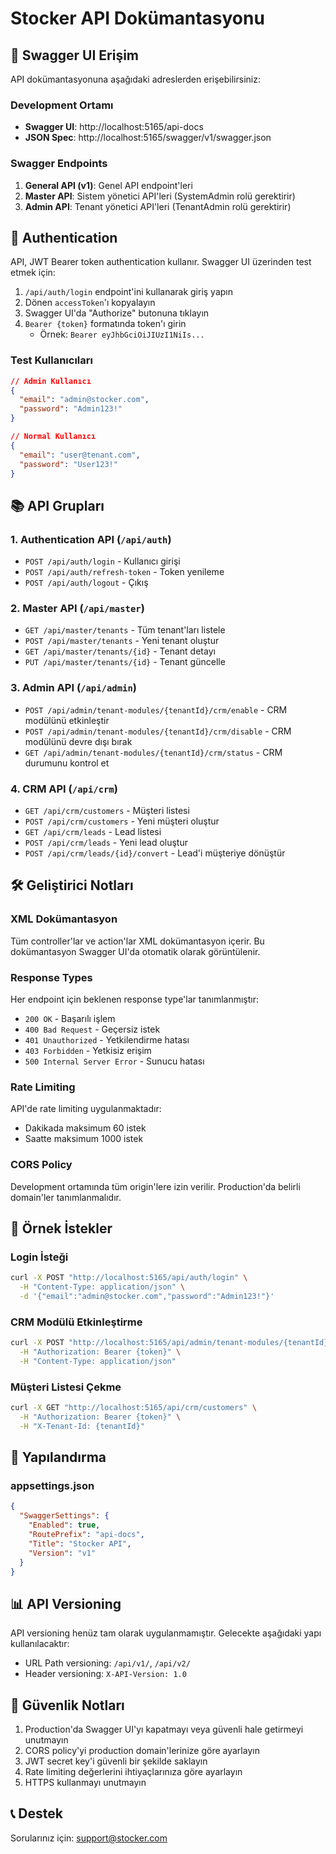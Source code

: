 # Stocker API Dokümantasyonu

## 🚀 Swagger UI Erişim

API dokümantasyonuna aşağıdaki adreslerden erişebilirsiniz:

### Development Ortamı
- **Swagger UI**: http://localhost:5165/api-docs
- **JSON Spec**: http://localhost:5165/swagger/v1/swagger.json

### Swagger Endpoints
1. **General API (v1)**: Genel API endpoint'leri
2. **Master API**: Sistem yönetici API'leri (SystemAdmin rolü gerektirir)
3. **Admin API**: Tenant yönetici API'leri (TenantAdmin rolü gerektirir)

## 🔐 Authentication

API, JWT Bearer token authentication kullanır. Swagger UI üzerinden test etmek için:

1. `/api/auth/login` endpoint'ini kullanarak giriş yapın
2. Dönen `accessToken`'ı kopyalayın
3. Swagger UI'da "Authorize" butonuna tıklayın
4. `Bearer {token}` formatında token'ı girin
   - Örnek: `Bearer eyJhbGciOiJIUzI1NiIs...`

### Test Kullanıcıları

```json
// Admin Kullanıcı
{
  "email": "admin@stocker.com",
  "password": "Admin123!"
}

// Normal Kullanıcı
{
  "email": "user@tenant.com",
  "password": "User123!"
}
```

## 📚 API Grupları

### 1. Authentication API (`/api/auth`)
- `POST /api/auth/login` - Kullanıcı girişi
- `POST /api/auth/refresh-token` - Token yenileme
- `POST /api/auth/logout` - Çıkış

### 2. Master API (`/api/master`)
- `GET /api/master/tenants` - Tüm tenant'ları listele
- `POST /api/master/tenants` - Yeni tenant oluştur
- `GET /api/master/tenants/{id}` - Tenant detayı
- `PUT /api/master/tenants/{id}` - Tenant güncelle

### 3. Admin API (`/api/admin`)
- `POST /api/admin/tenant-modules/{tenantId}/crm/enable` - CRM modülünü etkinleştir
- `POST /api/admin/tenant-modules/{tenantId}/crm/disable` - CRM modülünü devre dışı bırak
- `GET /api/admin/tenant-modules/{tenantId}/crm/status` - CRM durumunu kontrol et

### 4. CRM API (`/api/crm`)
- `GET /api/crm/customers` - Müşteri listesi
- `POST /api/crm/customers` - Yeni müşteri oluştur
- `GET /api/crm/leads` - Lead listesi
- `POST /api/crm/leads` - Yeni lead oluştur
- `POST /api/crm/leads/{id}/convert` - Lead'i müşteriye dönüştür

## 🛠️ Geliştirici Notları

### XML Dokümantasyon
Tüm controller'lar ve action'lar XML dokümantasyon içerir. Bu dokümantasyon Swagger UI'da otomatik olarak görüntülenir.

### Response Types
Her endpoint için beklenen response type'lar tanımlanmıştır:
- `200 OK` - Başarılı işlem
- `400 Bad Request` - Geçersiz istek
- `401 Unauthorized` - Yetkilendirme hatası
- `403 Forbidden` - Yetkisiz erişim
- `500 Internal Server Error` - Sunucu hatası

### Rate Limiting
API'de rate limiting uygulanmaktadır:
- Dakikada maksimum 60 istek
- Saatte maksimum 1000 istek

### CORS Policy
Development ortamında tüm origin'lere izin verilir. Production'da belirli domain'ler tanımlanmalıdır.

## 📝 Örnek İstekler

### Login İsteği
```bash
curl -X POST "http://localhost:5165/api/auth/login" \
  -H "Content-Type: application/json" \
  -d '{"email":"admin@stocker.com","password":"Admin123!"}'
```

### CRM Modülü Etkinleştirme
```bash
curl -X POST "http://localhost:5165/api/admin/tenant-modules/{tenantId}/crm/enable" \
  -H "Authorization: Bearer {token}" \
  -H "Content-Type: application/json"
```

### Müşteri Listesi Çekme
```bash
curl -X GET "http://localhost:5165/api/crm/customers" \
  -H "Authorization: Bearer {token}" \
  -H "X-Tenant-Id: {tenantId}"
```

## 🔧 Yapılandırma

### appsettings.json
```json
{
  "SwaggerSettings": {
    "Enabled": true,
    "RoutePrefix": "api-docs",
    "Title": "Stocker API",
    "Version": "v1"
  }
}
```

## 📊 API Versioning

API versioning henüz tam olarak uygulanmamıştır. Gelecekte aşağıdaki yapı kullanılacaktır:
- URL Path versioning: `/api/v1/`, `/api/v2/`
- Header versioning: `X-API-Version: 1.0`

## 🚨 Güvenlik Notları

1. Production'da Swagger UI'yı kapatmayı veya güvenli hale getirmeyi unutmayın
2. CORS policy'yi production domain'lerinize göre ayarlayın
3. JWT secret key'i güvenli bir şekilde saklayın
4. Rate limiting değerlerini ihtiyaçlarınıza göre ayarlayın
5. HTTPS kullanmayı unutmayın

## 📞 Destek

Sorularınız için: support@stocker.com
